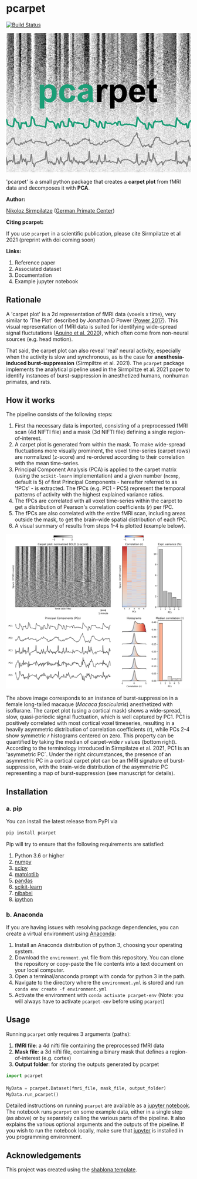 # pcarpet
[![Build Status](https://travis-ci.org/niksirbi/pcarpet.svg?branch=master)](https://travis-ci.org/niksirbi/pcarpet)

![logo](images/logo.png)

'pcarpet' is a small python package that creates a **carpet plot** from fMRI data and decomposes it with **PCA**.

**Author:** 

[Nikoloz Sirmpilatze](https://github.com/niksirbi) ([German Primate Center](https://www.dpz.eu/))

**Citing pcarpet:** 

If you use `pcarpet` in a scientific publication, please cite Sirmpilatze et al 2021 (preprint with doi coming soon)

**Links:**
1. Reference paper
2. Associated dataset
3. Documentation
4. Example jupyter notebook

## Rationale
A 'carpet plot' is a 2d representation of fMRI data (voxels x time), very similar to 'The Plot' described by Jonathan D Power ([Power 2017](https://www.sciencedirect.com/science/article/abs/pii/S1053811916303871?via%3Dihub)). 
This visual representation of fMRI data is suited for identifying wide-spread signal fluctutations 
([Aquino et al. 2020](https://www.sciencedirect.com/science/article/pii/S1053811920301014)), 
which often come from non-neural sources (e.g. head motion).

That said, the carpet plot can also reveal 'real' neural activity, especially when the activity is slow and synchronous, as is the case for **anesthesia-induced burst-suppression** (Sirmpiltze et al. 2021).
The `pcarpet` package implements the analytical pipeline used in the Sirmpiltze et al. 2021 paper to identify instances of burst-suppression in anesthetized humans, nonhuman primates, and rats.

## How it works
The pipeline consists of the following steps:

1. First tha necessary data is imported, consisting of a preprocessed fMRI scan (4d NIFTI file) and a mask (3d NIFTI file) defining a single region-of-interest.
2. A carpet plot is generated from within the mask. To make wide-spread fluctuations more visually prominent, the voxel time-series (carpet rows) are normalized (z-score) and re-ordered according to their correlation with the mean time-series.
3. Principal Component Analysis (PCA) is applied to the carpet matrix (using the `scikit-learn` implementation) and a given number (`ncomp`, default is 5) of first Principal Components - hereafter referred to as 'fPCs' - is extracted. The fPCs (e.g. PC1 - PC5) represent the temporal patterns of activity with the highest explained variance ratios.
4. The fPCs are correlated with all voxel time-series within the carpet to get a distribution of Pearson's correlation coefficients (*r*) per fPC.
5. The fPCs are also correlated with the entire fMRI scan, including areas outside the mask, to get the brain-wide spatial distribution of each fPC.
6. A visual summary of results from steps 1-4 is plotted (example below).

![report](images/visual_report.png)

The above image corresponds to an instance of burst-suppression in a female long-tailed macaque (*Macaca fascicularis*) anesthetized with isoflurane. The carpet plot (using a cortical mask) shows a wide-spread, slow, quasi-periodic signal fluctuation, which is well captured by PC1. PC1 is positively correlated with most cortical voxel timeseries, resulting in a heavily asymmetric distribution of correlation coefficients (*r*), while PCs 2-4 show symmetric *r* histograms centered on zero. This property can be quantified by taking the median of carpet-wide *r* values (bottom right). According to the terminology introduced in Sirmpilatze et al. 2021, PC1 is an 'asymmetric PC`. Under the right circumstances, the presence of an asymmetric PC in a cortical carpet plot can be an fMRI signature of burst-suppression, with the brain-wide distribution of the asymmetric PC representing a map of burst-suppression (see manuscript for details).

## Installation

### a. pip
You can install the latest release from PyPI via

```python
pip install pcarpet
```

Pip will try to ensure that the following requirements are satisfied:

1. Python 3.6 or higher
2. [numpy](https://numpy.org/)
3. [scipy](https://scipy.org/)
4. [matplotlib](https://matplotlib.org/)
5. [pandas](https://pandas.pydata.org/)
6. [scikit-learn](https://scikit-learn.org/stable/)
7. [nibabel](https://nipy.org/nibabel/)
8. [ipython](https://ipython.org/)

### b. Anaconda
If you are having issues with resolving package dependencies, you can create a virtual environment using [Anaconda](https://www.anaconda.com/products/individual):

1. Install an Anaconda distribution of python 3, choosing your operating system.
2. Download the `environment.yml` file from this repository. You can clone the repository or copy-paste the file contents into a text document on your local computer.
3. Open a terminal/anaconda prompt with conda for python 3 in the path.
4. Navigate to the directory where the `environment.yml` is stored and run `conda env create -f environment.yml`
5. Activate the environment with `conda activate pcarpet-env` (Note: you will always have to activate `pcarpet-env` before using `pcarpet`)

## Usage
Running `pcarpet` only requires 3 arguments (paths):

1. **fMRI file**: a 4d nifti file containing the preprocessed fMRI data
2. **Mask file**: a 3d nifti file, containing a binary mask that defines a region-of-interest (e.g. cortex)
3. **Output folder**: for storing the outputs generated by pcarpet

```python
import pcarpet

MyData = pcarpet.Dataset(fmri_file, mask_file, output_folder)
MyData.run_pcarpet()
```

Detailed instructions on running `pcarpet` are available as a [jupyter notebook](doc/example_usage.ipynb). The notebook runs `pcarpet` on some example data, either in a single step (as above) or by separately calling the various parts of the pipeline. It also explains the various optional arguments and the outputs of the pipeline. If you wish to run the notebook locally, make sure that [jupyter](https://jupyter.org/) is installed in you programming environment.

## Acknowledgements
This project was created using the [shablona template](https://github.com/uwescience/shablona).

